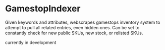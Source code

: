 # GamestopIndexer
Given keywords and attributes, webscrapes gamestops inventory system to attempt to pull all related entries, even hidden ones. Can be set to constantly check for new public SKUs, new stock, or relisted SKUs.

currently in development
